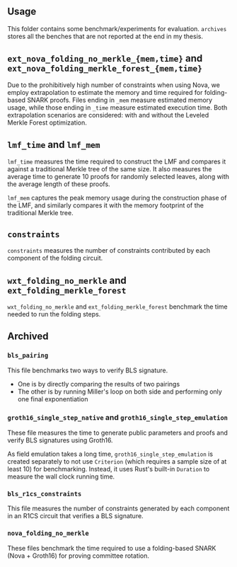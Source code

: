 ## Usage

This folder contains some benchmark/experiments for evaluation. `archives` stores all the benches that are not reported at the end in my thesis.

## `ext_nova_folding_no_merkle_{mem,time}` and `ext_nova_folding_merkle_forest_{mem,time}`

Due to the prohibitively high number of constraints when using Nova, we employ extrapolation to estimate the memory and time required for folding-based SNARK proofs. Files ending in `_mem` measure estimated memory usage, while those ending in `_time` measure estimated execution time. Both extrapolation scenarios are considered: with and without the Leveled Merkle Forest optimization.

## `lmf_time` and `lmf_mem`

`lmf_time` measures the time required to construct the LMF and compares it against a traditional Merkle tree of the same size. It also measures the average time to generate 10 proofs for randomly selected leaves, along with the average length of these proofs.

`lmf_mem` captures the peak memory usage during the construction phase of the LMF, and similarly compares it with the memory footprint of the traditional Merkle tree.

## `constraints`

`constraints` measures the number of constraints contributed by each component of the folding circuit.

## `wxt_folding_no_merkle` and `ext_folding_merkle_forest`

`wxt_folding_no_merkle` and `ext_folding_merkle_forest` benchmark the time needed to run the folding steps.

## Archived

### `bls_pairing`

This file benchmarks two ways to verify BLS signature.
- One is by directly comparing the results of two pairings
- The other is by running Miller's loop on both side and performing only one final exponentiation

### `groth16_single_step_native` and `groth16_single_step_emulation`

These file measures the time to generate public parameters and proofs and verify BLS signatures using Groth16.

As field emulation takes a long time, `groth16_single_step_emulation` is created separately to not use `Criterion` (which requires a sample size of at least 10) for benchmarking. Instead, it uses Rust's built-in `Duration` to measure the wall clock running time.

### `bls_r1cs_constraints`

This file measures the number of constraints generated by each component in an R1CS circuit that verifies a BLS signature.

### `nova_folding_no_merkle`

These files benchmark the time required to use a folding-based SNARK (Nova + Groth16) for proving committee rotation.
